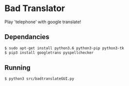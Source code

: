 # Bad Translator
Play 'telephone' with google translate!


## Dependancies

```bash
$ sudo apt-get install python3.6 python3-pip python3-tk
$ pip3 install googletrans pyspellchecker
```
## Running
```bash
$ python3 src/badtranslateGUI.py
```
